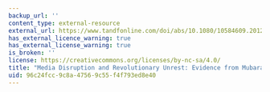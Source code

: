 ```yaml
---
backup_url: ''
content_type: external-resource
external_url: https://www.tandfonline.com/doi/abs/10.1080/10584609.2012.737439
has_external_licence_warning: true
has_external_license_warning: true
is_broken: ''
license: https://creativecommons.org/licenses/by-nc-sa/4.0/
title: "Media Disruption and Revolutionary Unrest: Evidence from Mubarak\u2019s Quasi-Experiment"
uid: 96c24fcc-9c8a-4756-9c55-f4f793ed8e40
---
```

